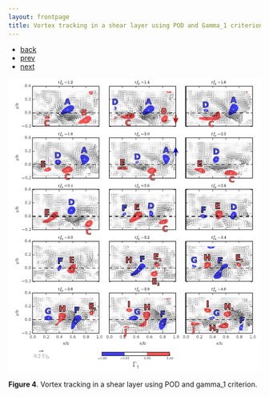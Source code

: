 ```yaml
---
layout: frontpage
title: Vortex tracking in a shear layer using POD and Gamma_1 criterion
---
```


<div class="navbar">
  <div class="navbar-inner">
      <ul class="nav">
        <li><a href="../../index.html#vortex-detection">back</a></li>
          <li><a href="M111_L040_vfreq_hsv.html">prev</a></li>
          <li><a href="complex-col.html">next</a></li>
      </ul>
  </div>
</div>


![Vortex tracking](../../assets/pics/POFM_suivi_vortex.png)

**Figure 4**.
Vortex tracking in a shear layer using POD and gamma_1 criterion.
